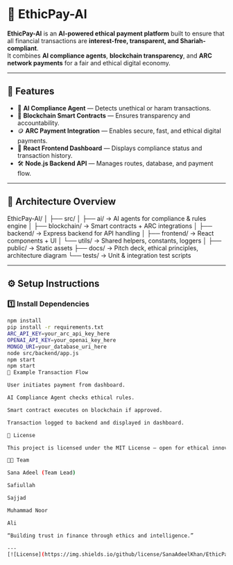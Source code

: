 ﻿# 🌱 EthicPay-AI

**EthicPay-AI** is an **AI-powered ethical payment platform** built to ensure that all financial transactions are **interest-free, transparent, and Shariah-compliant**.  
It combines **AI compliance agents**, **blockchain transparency**, and **ARC network payments** for a fair and ethical digital economy.

---

## 🚀 Features
- 🤖 **AI Compliance Agent** — Detects unethical or haram transactions.
- 🔗 **Blockchain Smart Contracts** — Ensures transparency and accountability.
- 🪙 **ARC Payment Integration** — Enables secure, fast, and ethical digital payments.
- 🧩 **React Frontend Dashboard** — Displays compliance status and transaction history.
- 🛠 **Node.js Backend API** — Manages routes, database, and payment flow.

---

## 🧠 Architecture Overview
EthicPay-AI/
│
├── src/
│ ├── ai/ → AI agents for compliance & rules engine
│ ├── blockchain/ → Smart contracts + ARC integrations
│ ├── backend/ → Express backend for API handling
│ ├── frontend/ → React components + UI
│ └── utils/ → Shared helpers, constants, loggers
│
├── public/ → Static assets
├── docs/ → Pitch deck, ethical principles, architecture diagram
└── tests/ → Unit & integration test scripts

---

## ⚙️ Setup Instructions

### 1️⃣ Install Dependencies
```bash
npm install
pip install -r requirements.txt
ARC_API_KEY=your_arc_api_key_here
OPENAI_API_KEY=your_openai_key_here
MONGO_URI=your_database_uri_here
node src/backend/app.js
npm start
npm start
🧾 Example Transaction Flow

User initiates payment from dashboard.

AI Compliance Agent checks ethical rules.

Smart contract executes on blockchain if approved.

Transaction logged to backend and displayed in dashboard.

📜 License

This project is licensed under the MIT License — open for ethical innovation and collaboration.

👩‍💻 Team

Sana Adeel (Team Lead)

Safiullah

Sajjad

Muhammad Noor

Ali

“Building trust in finance through ethics and intelligence.”

---
[![License](https://img.shields.io/github/license/SanaAdeelKhan/EthicPay-AI)](LICENSE) [![Stars](https://img.shields.io/github/stars/=social)](https://github.com/SanaAdeelKhan/EthicPay-AI/stargazers) [![Issues](https://img.shields.io/github/issues/SanaAdeelKhan/EthicPay-AI)](https://github.com/SanaAdeelKhan/EthicPay-AI/issues) [![Last Commit](https://img.shields.io/github/last-commit/SanaAdeelKhan/EthicPay-AI)](https://github.com/SanaAdeelKhan/EthicPay-AI/commits/main)

